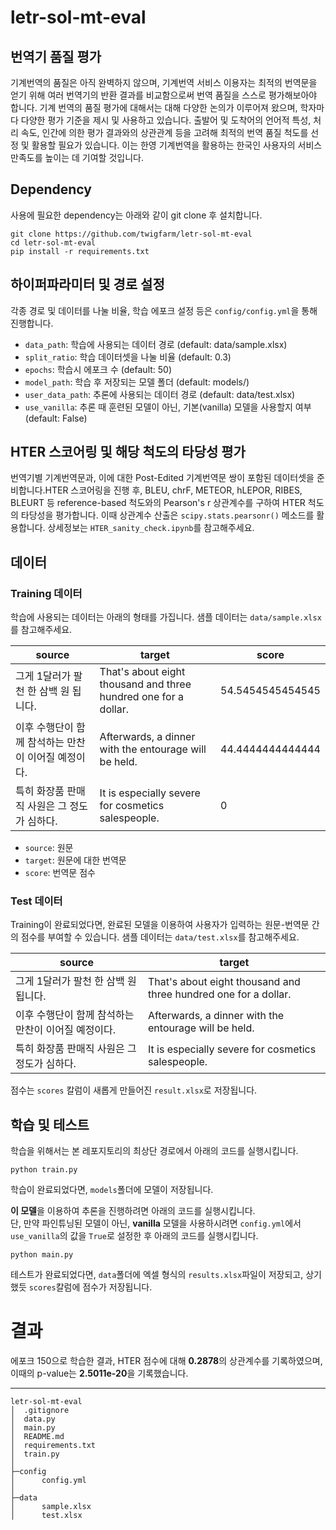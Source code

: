 # letr-sol-mt-eval

## 번역기 품질 평가
  
기계번역의 품질은 아직 완벽하지 않으며, 기계번역 서비스 이용자는 최적의 번역문을 얻기 위해 여러 번역기의 반환 결과를 비교함으로써 번역 품질을 스스로 평가해보아야 합니다. 기계 번역의 품질 평가에 대해서는 대해 다양한 논의가 이루어져 왔으며, 학자마다 다양한 평가 기준을 제시 및 사용하고 있습니다. 출발어 및 도착어의 언어적 특성, 처리 속도, 인간에 의한 평가 결과와의 상관관계 등을 고려해 최적의 번역 품질 척도를 선정 및 활용할 필요가 있습니다. 이는 한영 기계번역을 활용하는 한국인 사용자의 서비스 만족도를 높이는 데 기여할 것입니다.  

## Dependency
사용에 필요한 dependency는 아래와 같이 git clone 후 설치합니다.
~~~
git clone https://github.com/twigfarm/letr-sol-mt-eval
cd letr-sol-mt-eval
pip install -r requirements.txt
~~~

## 하이퍼파라미터 및 경로 설정
각종 경로 및 데이터를 나눌 비율, 학습 에포크 설정 등은 ```config/config.yml```을 통해 진행합니다.

- ```data_path```: 학습에 사용되는 데이터 경로 (default: data/sample.xlsx)
- ```split_ratio```: 학습 데이터셋을 나눌 비율 (default: 0.3)
- ```epochs```: 학습시 에포크 수 (default: 50)
- ```model_path```: 학습 후 저장되는 모델 폴더 (default: models/)
- ```user_data_path```: 추론에 사용되는 데이터 경로 (default: data/test.xlsx)
- ```use_vanilla```: 추론 때 훈련된 모델이 아닌, 기본(vanilla) 모델을 사용할지 여부 (default: False)

## HTER 스코어링 및 해당 척도의 타당성 평가
번역기별 기계번역문과, 이에 대한 Post-Edited 기계번역문 쌍이 포함된 데이터셋을 준비합니다.HTER 스코어링을 진행 후, BLEU, chrF, METEOR, hLEPOR, RIBES, BLEURT 등 reference-based 척도와의 Pearson's r 상관계수를 구하여 HTER 척도의 타당성을 평가합니다. 이때 상관계수 산출은 ```scipy.stats.pearsonr()``` 메소드를 활용합니다. 상세정보는 ```HTER_sanity_check.ipynb```를 참고해주세요.

## 데이터
### Training 데이터
학습에 사용되는 데이터는 아래의 형태를 가집니다. 샘플 데이터는 ```data/sample.xlsx```를 참고해주세요.

|source|target|score|
|------|---|---|
|그게 1달러가 팔천 한 삼백 원 됩니다.|That's about eight thousand and three hundred one for a dollar.|54.5454545454545|
|이후 수행단이 함께 참석하는 만찬이 이어질 예정이다.|Afterwards, a dinner with the entourage will be held.|44.4444444444444|
|특히 화장품 판매직 사원은 그 정도가 심하다.|It is especially severe for cosmetics salespeople.|0|

  - ```source```: 원문
  - ```target```: 원문에 대한 번역문
  - ```score```: 번역문 점수
  

### Test 데이터
Training이 완료되었다면, 완료된 모델을 이용하여 사용자가 입력하는 원문-번역문 간의 점수를 부여할 수 있습니다. 샘플 데이터는 ```data/test.xlsx```를 참고해주세요.

|source|target|
|------|---|
|그게 1달러가 팔천 한 삼백 원 됩니다.|That's about eight thousand and three hundred one for a dollar.|
|이후 수행단이 함께 참석하는 만찬이 이어질 예정이다.|Afterwards, a dinner with the entourage will be held.|
|특히 화장품 판매직 사원은 그 정도가 심하다.|It is especially severe for cosmetics salespeople.|

점수는 ```scores``` 칼럼이 새롭게 만들어진 ```result.xlsx```로 저장됩니다.


## 학습 및 테스트
학습을 위해서는 본 레포지토리의 최상단 경로에서 아래의 코드를 실행시킵니다.
~~~
python train.py
~~~

학습이 완료되었다면, ```models```폴더에 모델이 저장됩니다.  
  
**이 모델**을 이용하여 추론을 진행하려면 아래의 코드를 실행시킵니다.  
단, 만약 파인튜닝된 모델이 아닌, **vanilla** 모델을 사용하시려면 ```config.yml```에서 ```use_vanilla```의 값을 ```True```로 설정한 후 아래의 코드를 실행시킵니다.
~~~
python main.py
~~~
테스트가 완료되었다면, ```data```폴더에 엑셀 형식의 ```results.xlsx```파일이 저장되고, 상기했듯 ```scores```칼럼에 점수가 저장됩니다.

# 결과
에포크 150으로 학습한 결과, HTER 점수에 대해 **0.2878**의 상관계수를 기록하였으며, 이때의 p-value는 **2.5011e-20**을 기록했습니다.

-----------------------------
```
letr-sol-mt-eval
│  .gitignore
│  data.py
│  main.py
│  README.md
│  requirements.txt
│  train.py
│
├─config
│      config.yml
│
├─data
│      sample.xlsx
│      test.xlsx
```

